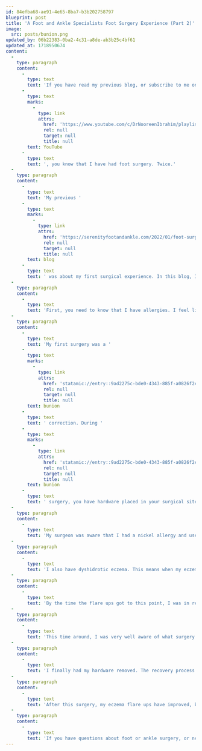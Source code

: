 ```yaml
---
id: 84efba68-ae91-4e65-8ba7-b3b202758797
blueprint: post
title: 'A Foot and Ankle Specialists Foot Surgery Experience (Part 2)'
image:
  src: posts/bunion.png
updated_by: 06b22383-0ba2-4c31-a8de-ab3b25c4bf61
updated_at: 1718950674
content:
  -
    type: paragraph
    content:
      -
        type: text
        text: 'If you have read my previous blog, or subscribe to me on '
      -
        type: text
        marks:
          -
            type: link
            attrs:
              href: 'https://www.youtube.com/c/DrNooreenIbrahim/playlists'
              rel: null
              target: null
              title: null
        text: YouTube
      -
        type: text
        text: ', you know that I have had foot surgery. Twice.'
  -
    type: paragraph
    content:
      -
        type: text
        text: 'My previous '
      -
        type: text
        marks:
          -
            type: link
            attrs:
              href: 'https://serenityfootandankle.com/2022/01/foot-surgery-my-foot-surgery-experience-surgery-bunion-pain-bunion-surgery/'
              rel: null
              target: null
              title: null
        text: blog
      -
        type: text
        text: ' was about my first surgical experience. In this blog, I will be sharing my second surgical experience.'
  -
    type: paragraph
    content:
      -
        type: text
        text: 'First, you need to know that I have allergies. I feel like my body hates everything and anything foreign. That includes nickel. I do have a severe nickel allergy and cannot wear jewelry that contains it.'
  -
    type: paragraph
    content:
      -
        type: text
        text: 'My first surgery was a '
      -
        type: text
        marks:
          -
            type: link
            attrs:
              href: 'statamic://entry::9ad2275c-bde0-4343-885f-a0826f2e37ee'
              rel: null
              target: null
              title: null
        text: bunion
      -
        type: text
        text: ' correction. During '
      -
        type: text
        marks:
          -
            type: link
            attrs:
              href: 'statamic://entry::9ad2275c-bde0-4343-885f-a0826f2e37ee'
              rel: null
              target: null
              title: null
        text: bunion
      -
        type: text
        text: ' surgery, you have hardware placed in your surgical site that helps keep everything stable while your bones heal. This hardware can have nickel in it.'
  -
    type: paragraph
    content:
      -
        type: text
        text: 'My surgeon was aware that I had a nickel allergy and used titanium hardware instead. However, this hardware can still have small amounts of nickel in it.'
  -
    type: paragraph
    content:
      -
        type: text
        text: 'I also have dyshidrotic eczema. This means when my eczema flares up, I get eczema break outs on my hands and feet. For the first few years after surgery, my eczema was doing well. However, about 2 years after surgery, I noticed that my skin on my left foot was getting eczema flare up right under where my screws were. At the time, it was manageable with topical medication. So, I would just deal with it when and if it happened. At first, it was not that often at all. However, over time my flare ups became more frequent and were spreading as well. I knew that to calm down my eczema I needed to have my hardware removed.'
  -
    type: paragraph
    content:
      -
        type: text
        text: 'By the time the flare ups got to this point, I was in residency. Taking time off during residency can be very difficult. However, I was able to find some time in order to get my hardware removed and recover.'
  -
    type: paragraph
    content:
      -
        type: text
        text: 'This time around, I was very well aware of what surgery entailed and I knew more than details about the surgical process than the average patient! I don’t know if having this information made the process more or less stressful.'
  -
    type: paragraph
    content:
      -
        type: text
        text: 'I finally had my hardware removed. The recovery process was much easier this time, because not as much work was done. The only drawback was that I had to go back to work before my foot was ready, so I dealt with some pain and swelling longer than I had to.'
  -
    type: paragraph
    content:
      -
        type: text
        text: 'After this surgery, my eczema flare ups have improved, but are still present.'
  -
    type: paragraph
    content:
      -
        type: text
        text: 'If you have questions about foot or ankle surgery, or need to have foot or ankle surgery call {{ business:phone }} to schedule an appointment today!'
---
```

